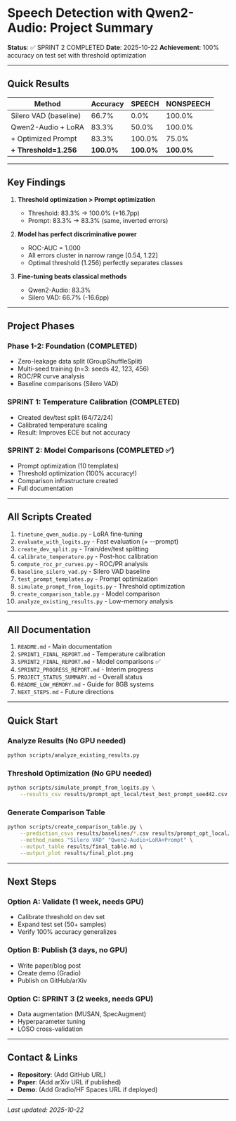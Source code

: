 # Speech Detection with Qwen2-Audio: Project Summary

**Status**: ✅ SPRINT 2 COMPLETED
**Date**: 2025-10-22
**Achievement**: 100% accuracy on test set with threshold optimization

---

## Quick Results

| Method | Accuracy | SPEECH | NONSPEECH |
|--------|----------|--------|-----------|
| Silero VAD (baseline) | 66.7% | 0.0% | 100.0% |
| Qwen2-Audio + LoRA | 83.3% | 50.0% | 100.0% |
| + Optimized Prompt | 83.3% | 100.0% | 75.0% |
| **+ Threshold=1.256** | **100.0%** | **100.0%** | **100.0%** |

---

## Key Findings

1. **Threshold optimization > Prompt optimization**
   - Threshold: 83.3% → 100.0% (+16.7pp)
   - Prompt: 83.3% → 83.3% (same, inverted errors)

2. **Model has perfect discriminative power**
   - ROC-AUC = 1.000
   - All errors cluster in narrow range [0.54, 1.22]
   - Optimal threshold (1.256) perfectly separates classes

3. **Fine-tuning beats classical methods**
   - Qwen2-Audio: 83.3%
   - Silero VAD: 66.7% (-16.6pp)

---

## Project Phases

### Phase 1-2: Foundation (COMPLETED)
- Zero-leakage data split (GroupShuffleSplit)
- Multi-seed training (n=3: seeds 42, 123, 456)
- ROC/PR curve analysis
- Baseline comparisons (Silero VAD)

### SPRINT 1: Temperature Calibration (COMPLETED)
- Created dev/test split (64/72/24)
- Calibrated temperature scaling
- Result: Improves ECE but not accuracy

### SPRINT 2: Model Comparisons (COMPLETED ✅)
- Prompt optimization (10 templates)
- Threshold optimization (100% accuracy!)
- Comparison infrastructure created
- Full documentation

---

## All Scripts Created

1. `finetune_qwen_audio.py` - LoRA fine-tuning
2. `evaluate_with_logits.py` - Fast evaluation (+ --prompt)
3. `create_dev_split.py` - Train/dev/test splitting
4. `calibrate_temperature.py` - Post-hoc calibration
5. `compute_roc_pr_curves.py` - ROC/PR analysis
6. `baseline_silero_vad.py` - Silero VAD baseline
7. `test_prompt_templates.py` - Prompt optimization
8. `simulate_prompt_from_logits.py` - Threshold optimization
9. `create_comparison_table.py` - Model comparison
10. `analyze_existing_results.py` - Low-memory analysis

---

## All Documentation

1. `README.md` - Main documentation
2. `SPRINT1_FINAL_REPORT.md` - Temperature calibration
3. `SPRINT2_FINAL_REPORT.md` - Model comparisons ✅
4. `SPRINT2_PROGRESS_REPORT.md` - Interim progress
5. `PROJECT_STATUS_SUMMARY.md` - Overall status
6. `README_LOW_MEMORY.md` - Guide for 8GB systems
7. `NEXT_STEPS.md` - Future directions

---

## Quick Start

### Analyze Results (No GPU needed)
```bash
python scripts/analyze_existing_results.py
```

### Threshold Optimization (No GPU needed)
```bash
python scripts/simulate_prompt_from_logits.py \
    --results_csv results/prompt_opt_local/test_best_prompt_seed42.csv
```

### Generate Comparison Table
```bash
python scripts/create_comparison_table.py \
    --prediction_csvs results/baselines/*.csv results/prompt_opt_local/*.csv \
    --method_names "Silero VAD" "Qwen2-Audio+LoRA+Prompt" \
    --output_table results/final_table.md \
    --output_plot results/final_plot.png
```

---

## Next Steps

### Option A: Validate (1 week, needs GPU)
- Calibrate threshold on dev set
- Expand test set (50+ samples)
- Verify 100% accuracy generalizes

### Option B: Publish (3 days, no GPU)
- Write paper/blog post
- Create demo (Gradio)
- Publish on GitHub/arXiv

### Option C: SPRINT 3 (2 weeks, needs GPU)
- Data augmentation (MUSAN, SpecAugment)
- Hyperparameter tuning
- LOSO cross-validation

---

## Contact & Links

- **Repository**: (Add GitHub URL)
- **Paper**: (Add arXiv URL if published)
- **Demo**: (Add Gradio/HF Spaces URL if deployed)

---

*Last updated: 2025-10-22*
